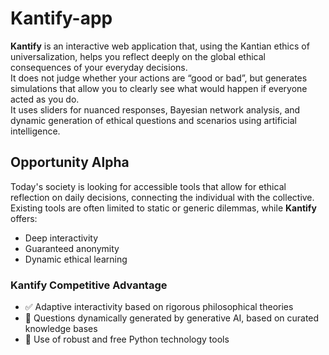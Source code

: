 # Kantify-app

**Kantify** is an interactive web application that, using the Kantian ethics of universalization, helps you reflect deeply on the global ethical consequences of your everyday decisions.  
It does not judge whether your actions are “good or bad”, but generates simulations that allow you to clearly see what would happen if everyone acted as you do.  
It uses sliders for nuanced responses, Bayesian network analysis, and dynamic generation of ethical questions and scenarios using artificial intelligence.

## Opportunity Alpha

Today's society is looking for accessible tools that allow for ethical reflection on daily decisions, connecting the individual with the collective.  
Existing tools are often limited to static or generic dilemmas, while **Kantify** offers:

- Deep interactivity
- Guaranteed anonymity
- Dynamic ethical learning

### Kantify Competitive Advantage

- ✅ Adaptive interactivity based on rigorous philosophical theories  
- 🤖 Questions dynamically generated by generative AI, based on curated knowledge bases  
- 🐍 Use of robust and free Python technology tools
